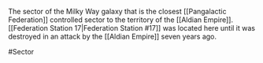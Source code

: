 The sector of the Milky Way galaxy that is the closest <span class="political-bodies-places">[[Pangalactic Federation]]</span> controlled sector to the territory of the <span class="political-bodies-places">[[Aldian Empire]]</span>.
<span class="political-bodies-places">[[Federation Station 17|Federation Station #17]]</span> was located here until it was destroyed in an attack by the <span class="political-bodies-places">[[Aldian Empire]]</span> seven years ago.

#Sector